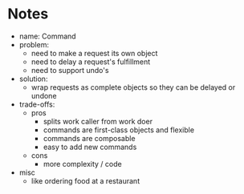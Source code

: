 # Notes

- name: Command
- problem:
  - need to make a request its own object
  - need to delay a request's fulfillment
  - need to support undo's
- solution:
  - wrap requests as complete objects so they can be delayed or undone
- trade-offs:
  - pros
    - splits work caller from work doer
    - commands are first-class objects and flexible
    - commands are composable
    - easy to add new commands
  - cons
    - more complexity / code
- misc
  - like ordering food at a restaurant
